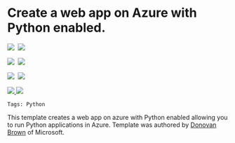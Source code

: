 # Create a web app on Azure with Python enabled.

<IMG SRC="https://azbotstorage.blob.core.windows.net/badges/201-web-app-python/PublicLastTestDate.svg" />&nbsp;
<IMG SRC="https://azbotstorage.blob.core.windows.net/badges/201-web-app-python/PublicDeployment.svg" />&nbsp;

<IMG SRC="https://azbotstorage.blob.core.windows.net/badges/201-web-app-python/FairfaxLastTestDate.svg" />&nbsp;
<IMG SRC="https://azbotstorage.blob.core.windows.net/badges/201-web-app-python/FairfaxDeployment.svg" />&nbsp;

<IMG SRC="https://azbotstorage.blob.core.windows.net/badges/201-web-app-python/BestPracticeResult.svg" />&nbsp;
<IMG SRC="https://azbotstorage.blob.core.windows.net/badges/201-web-app-python/CredScanResult.svg" />&nbsp;

<a href="https://portal.azure.com/#create/Microsoft.Template/uri/https%3A%2F%2Fraw.githubusercontent.com%2FAzure%2Fazure-quickstart-templates%2Fmaster%2F201-web-app-python%2Fazuredeploy.json" target="_blank">
<img src="http://azuredeploy.net/deploybutton.png"/>
</a>
<a href="http://armviz.io/#/?load=https%3A%2F%2Fraw.githubusercontent.com%2FAzure%2Fazure-quickstart-templates%2Fmaster%2F201-web-app-python%2Fazuredeploy.json" target="_blank">
<img src="http://armviz.io/visualizebutton.png"/>
</a>

`Tags: Python`

This template creates a web app on azure with Python enabled allowing you to run Python applications in Azure.  Template was authored by [Donovan Brown](http://twitter.com/DonovanBrown) of Microsoft. 
